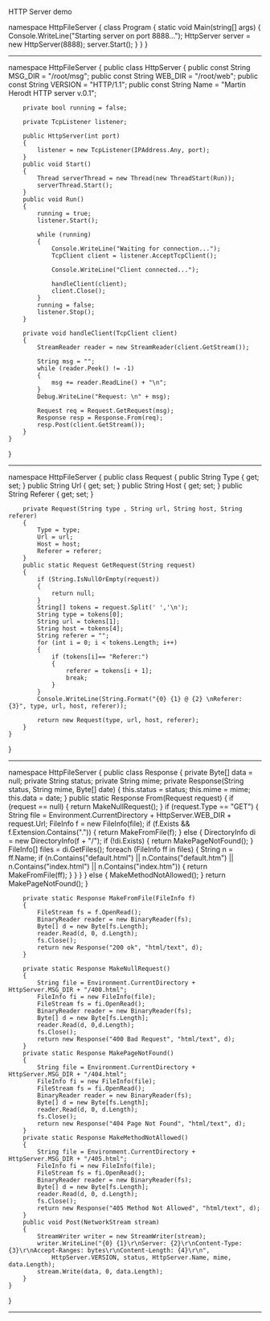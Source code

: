 HTTP Server demo

namespace HttpFileServer
{
    class Program
    {
        static void Main(string[] args)
        {
            Console.WriteLine("Starting server on port 8888...");
            HttpServer server = new HttpServer(8888);
            server.Start();
        }
    }
}

-----------------------------------------------------------------------------------------

namespace HttpFileServer
{
    public class HttpServer
    {
        public const String MSG_DIR = "/root/msg";
        public const String WEB_DIR = "/root/web";
        public const String VERSION = "HTTP/1.1";
        public const String Name = "Martin Herodt HTTP server v.0.1";

        private bool running = false;

        private TcpListener listener;

        public HttpServer(int port)
        {
            listener = new TcpListener(IPAddress.Any, port);
        }
        public void Start()
        {
            Thread serverThread = new Thread(new ThreadStart(Run));
            serverThread.Start();
        }
        public void Run()
        {
            running = true;
            listener.Start();

            while (running)
            {
                Console.WriteLine("Waiting for connection...");
                TcpClient client = listener.AcceptTcpClient();

                Console.WriteLine("Client connected...");

                handleClient(client);
                client.Close();
            }
            running = false;
            listener.Stop();
        }

        private void handleClient(TcpClient client)
        {
            StreamReader reader = new StreamReader(client.GetStream());

            String msg = "";
            while (reader.Peek() != -1)
            {
                msg += reader.ReadLine() + "\n";
            }
            Debug.WriteLine("Request: \n" + msg);

            Request req = Request.GetRequest(msg);
            Response resp = Response.From(req);
            resp.Post(client.GetStream());
        }
    }
}

-----------------------------------------------------------------------------------------
namespace HttpFileServer
{
    public class Request
    {
        public String Type { get; set; }
        public String Url { get; set; }
        public String Host { get; set; }
        public String Referer { get; set; }

        private Request(String type , String url, String host, String referer)
        {
            Type = type;
            Url = url;
            Host = host;
            Referer = referer;
        }
        public static Request GetRequest(String request)
        {
            if (String.IsNullOrEmpty(request))
            {
                return null;
            }
            String[] tokens = request.Split(' ','\n');
            String type = tokens[0];
            String url = tokens[1];
            String host = tokens[4];
            String referer = "";
            for (int i = 0; i < tokens.Length; i++)
            {
                if (tokens[i]== "Referer:")
                {
                    referer = tokens[i + 1];
                    break;
                }
            }
            Console.WriteLine(String.Format("{0} {1} @ {2} \nReferer: {3}", type, url, host, referer));

            return new Request(type, url, host, referer);
        } 
    }
}

-----------------------------------------------------------------------------------------

namespace HttpFileServer
{
    public class Response
    {
        private Byte[] data = null;
        private String status;
        private String mime;
        private Response(String status, String mime, Byte[] date)
        {
            this.status = status;
            this.mime = mime;
            this.data = date;
        }
        public static Response From(Request request)
        {
            if (request == null)
            {
                return MakeNullRequest();
            }
            if (request.Type == "GET")
            {
                String file = Environment.CurrentDirectory + HttpServer.WEB_DIR + request.Url;
                FileInfo f = new FileInfo(file);
                if (f.Exists && f.Extension.Contains("."))
                {
                    return MakeFromFile(f);
                }
                else
                {
                    DirectoryInfo di = new DirectoryInfo(f + "/");
                    if (!di.Exists)
                    {
                        return MakePageNotFound();
                    }
                    FileInfo[] files = di.GetFiles();
                    foreach (FileInfo ff in files)
                    {
                        String n = ff.Name;
                        if (n.Contains("default.html") || n.Contains("default.htm") || n.Contains("index.html") || n.Contains("index.htm"))
                        {
                            return MakeFromFile(ff);
                        }
                    }
                }
            }
            else
            {
                MakeMethodNotAllowed();
            }
            return MakePageNotFound();
        }

        private static Response MakeFromFile(FileInfo f)
        {
            FileStream fs = f.OpenRead();
            BinaryReader reader = new BinaryReader(fs);
            Byte[] d = new Byte[fs.Length];
            reader.Read(d, 0, d.Length);
            fs.Close();
            return new Response("200 ok", "html/text", d);
        }

        private static Response MakeNullRequest()
        {
            String file = Environment.CurrentDirectory + HttpServer.MSG_DIR + "/400.html";
            FileInfo fi = new FileInfo(file);
            FileStream fs = fi.OpenRead();
            BinaryReader reader = new BinaryReader(fs);
            Byte[] d = new Byte[fs.Length];
            reader.Read(d, 0,d.Length);
            fs.Close();
            return new Response("400 Bad Request", "html/text", d);
        }
        private static Response MakePageNotFound()
        {
            String file = Environment.CurrentDirectory + HttpServer.MSG_DIR + "/404.html";
            FileInfo fi = new FileInfo(file);
            FileStream fs = fi.OpenRead();
            BinaryReader reader = new BinaryReader(fs);
            Byte[] d = new Byte[fs.Length];
            reader.Read(d, 0, d.Length);
            fs.Close();
            return new Response("404 Page Not Found", "html/text", d);
        }
        private static Response MakeMethodNotAllowed()
        {
            String file = Environment.CurrentDirectory + HttpServer.MSG_DIR + "/405.html";
            FileInfo fi = new FileInfo(file);
            FileStream fs = fi.OpenRead();
            BinaryReader reader = new BinaryReader(fs);
            Byte[] d = new Byte[fs.Length];
            reader.Read(d, 0, d.Length);
            fs.Close();
            return new Response("405 Method Not Allowed", "html/text", d);
        }
        public void Post(NetworkStream stream)
        {
            StreamWriter writer = new StreamWriter(stream);
            writer.WriteLine("{0} {1}\r\nServer: {2}\r\nContent-Type: {3}\r\nAccept-Ranges: bytes\r\nContent-Length: {4}\r\n", 
                HttpServer.VERSION, status, HttpServer.Name, mime, data.Length);
            stream.Write(data, 0, data.Length);
        }
    }
}

-----------------------------------------------------------------------------------------





